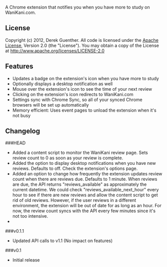 A Chrome extension that notifies you when you have more to study on WaniKani.com.

## License

Copyright (c) 2012, Derek Guenther.
All code is licensed under the [Apache License](http://www.apache.org/licenses/LICENSE-2.0), Version 2.0 (the "License"). You may obtain a copy of the License at http://www.apache.org/licenses/LICENSE-2.0

## Features
* Updates a badge on the extension's icon when you have more to study
* Optionally displays a desktop notification as well
* Mouse over the extension's icon to see the time of your next review
* Clicking on the extension's icon redirects to WaniKani.com
* Settings sync with Chrome Sync, so all of your synced Chrome browsers will be set up automatically
* Memory efficient: Uses event pages to unload the extension when it's not busy

## Changelog

###HEAD

* Added a content script to monitor the WaniKani review page. Sets review count to 0 as soon as your review is complete.
* Added the option to display desktop notifications when you have new reviews. Defaults to off. Check the extension's options page.
* Added an option to change how frequently the extension updates review count when there are reviews due. Defaults to 1 minute. When reviews are due, the API returns "reviews_available" as approximately the current datetime. We could check "reviews_available_next_hour" every hour to see if there are new reviews and allow the content script to get rid of old reviews. However, if the user reviews in a different environment, the extension will be out of date for as long as an hour. For now, the review count syncs with the API every few minutes since it's not too intensive.
*

###v0.1.1

* Updated API calls to v1.1 (No impact on features)

###v0.1

* Initial release